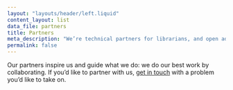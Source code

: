 ```yaml
---
layout: "layouts/header/left.liquid"
content_layout: list
data_file: partners
title: Partners
meta_description: "We’re technical partners for librarians, and open advocates."
permalink: false
---
```


Our partners inspire us and guide what we do: we do our best work by collaborating. If you’d like to partner with us, <a href='mailto:joe@oa.works?subject=OA.Works%20Partnership'>get in touch</a> with a problem you’d like to take on.

